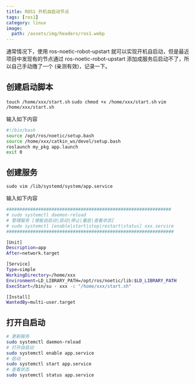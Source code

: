 ```yaml
---
title: ROS1 开机自启动节点
tags: [ros1]
category: linux
image:
  path: /assets/img/headers/ros1.webp
---
```


通常情况下，使用 ros-noetic-robot-upstart 就可以实现开机自启动，但是最近项目中发现有的节点通过 ros-noetic-robot-upstart 添加成服务后启动不了，所以自己手动撸了一个 (亲测有效)，记录一下。

## 创建启动脚本

`touch /home/xxx/start.sh`
`sudo chmod +x /home/xxx/start.sh`
`vim /home/xxx/start.sh`

输入如下内容

```bash
#!/bin/bash
source /opt/ros/noetic/setup.bash
source /home/xxx/catkin_ws/devel/setup.bash
roslaunch my_pkg app.launch
exit 0
```

## 创建服务

`sudo vim /lib/systemd/system/app.service`

输入如下内容

```bash
##############################################################
# sudo systemctl daemon-reload
# 管理服务 [使能自启动|启动|停止|重启|查看状态]
# sudo systemctl [enable|start|stop|restart|status] xxx.service
###############################################################

[Unit]
Description=app
After=network.target

[Service]
Type=simple
WorkingDirectory=/home/xxx
Environment=LD_LIBRARY_PATH=/opt/ros/noetic/lib:$LD_LIBRARY_PATH
ExecStart=/bin/su - xxx -c "/home/xxx/start.sh"

[Install]
WantedBy=multi-user.target
```

## 打开自启动

```bash
# 更新服务
sudo systemctl daemon-reload
# 打开自启动
sudo systemctl enable app.service
# 启动
sudo systemctl start app.service
# 查看状态
sudo systemctl status app.service
```



